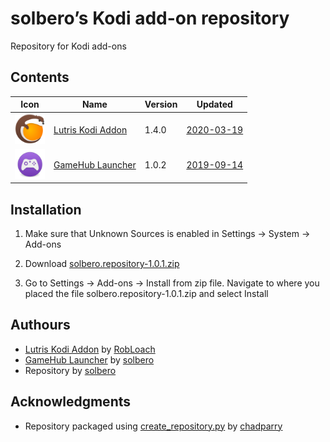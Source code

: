 # solbero’s Kodi add-on repository
Repository for Kodi add-ons

## Contents

|Icon|Name|Version|Updated|
|---|---|---|---|
|<img src="https://raw.githubusercontent.com/RobLoach/lutris-kodi-addon/master/resources/icon.png" width="48">|[Lutris Kodi Addon](https://github.com/RobLoach/lutris-kodi-addon)|1.4.0|[2020-03-19](https://raw.githubusercontent.com/solbero/repository.solbero/master/script.lutris/changelog-1.4.0.txt)
|<img src="https://raw.githubusercontent.com/solbero/plugin.game.gamehub/master/resources/icon.png" width="48">|[GameHub Launcher](https://github.com/solbero/plugin.game.gamehub)|1.0.2|[2019-09-14](https://raw.githubusercontent.com/solbero/repository.solbero/master/plugin.game.gamehub/changelog-1.0.2.txt)

## Installation

1. Make sure that Unknown Sources is enabled in Settings → System → Add-ons

2. Download [solbero.repository-1.0.1.zip](https://github.com/solbero/repository.solbero/raw/master/repository.solbero/repository.solbero-1.0.1.zip)

3. Go to Settings → Add-ons → Install from zip file. Navigate to where you placed the file solbero.repository-1.0.1.zip and select Install

## Authours
* [Lutris Kodi Addon](https://github.com/RobLoach/lutris-kodi-addon) by [RobLoach](https://github.com/RobLoach)
* [GameHub Launcher](https://github.com/solbero/plugin.game.gamehub) by [solbero](https://github.com/solbero)
* Repository by [solbero](https://github.com/solbero)

## Acknowledgments
* Repository packaged using [create_repository.py](https://github.com/chadparry/kodi-repository.chad.parry.org/blob/master/tools/create_repository.py) by [chadparry](https://github.com/chadparry)
